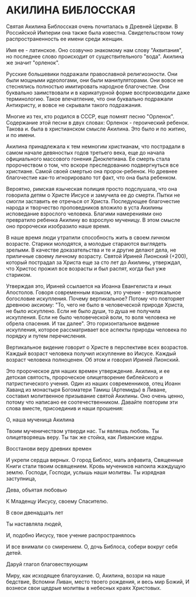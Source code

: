 # АКИЛИНА БИБЛОССКАЯ

Святая Акилина Библосская очень почиталась в Древней Церкви. В Российской Империи она также была известна. Свидетельством тому распространенность ее имени среди женщин.

Имя ее - латинское. Оно созвучно знакомому нам слову "Аквитания", но последнее слово происходит от существительного "вода". Акилина же значит "орленок".

Русские большевики подражали православной религиозности. Они были мощными идеологами, они были манипуляторами. Они вовсе не стеснялись полностью имитировать народное благочестие. Они буквально заимствовали и в карикатурной форме воспроизводили даже терминологию. Такое впечатление, что они буквально подражали Антихристу, и вовсе не скрывали такого подражания.

Многие из тех, кто родился в СССР, еще помнят песню "Орленок". Содержание этой песни в двух словах: Орленок - героический ребенок. Такова и. была в христианском смысле Акилина. Это было и по житию, и по имени.

Акилина принадлежала к тем немногим христианам, что пострадали в самом начале девяностых годов третьего века, еще до начала официального массового гонения Диоклетиана. Ее смерть стала пророчеством о том, что вскоре преследованию подвергнуться все христиане. Самой своей смертью она пророк-ребенок. Но древнее благочестие как-то игнорировало тот факт, что она была ребенком.

Вероятно, римская языческая полиция просто подслушала, что она говорила детям о Христе Иисусе и замучила ее до смерти. Пытки не смогли заставить ее отречься от Христа. Последующее благочестие народа и творчество проповедников вложило в уста Акилины исповедание взрослого человека. Благими намерениями оно превратило ребенка Акилину во взрослую мученицу. В этом смысле оно пророчески изобразило наше время.

В наше время люди утратили способность жить в своем личном возрасте. Старики молодятся, а молодые стараются выглядеть зрелыми. В качестве доказательства и те и другие делают дела, не приличные своему личному возрасту. Святой Ириней Лионский (+200), который пострадал за Христа еще за сто лет до Акилины, утверждал, что Христос прожил все возрасты и был распят, когда был уже стариком.

Утверждая это, Ириней ссылается на Иоанна Евангелиста и иных Апостолов. Говоря современным языком, это учение - вертикальное богословие искупления. Почему вертикальное? Потому что повторяет древнюю аксиому: "То, чего не было в человеческой природе Христа, не было искуплено. Если не было души, то душа не получила искупления. Если не было человеческой воли, то воля человека не обрела спасения. И так далее". Это горизонтальное видение искупления, которое рассматривает все аспекты природы человека по порядку и путем перечисления.

Вертикальное видение говорит о Христе в перспективе всех возрастов. Каждый возраст человека получил искупление во Иисусе. Каждый возраст человека полноценен. Об этом и говорил Ириней Лионский.

Это пророческое для наших времен утверждение. Акилина, и ее детская святость, пророческое олицетворение библейского и патристического учения. Один из наших современников, отец Иоанн Хаванд из монастыря Богоматери Тамиш (Артемиды) в Ливане, составил молитвенное призывание святой Акилины. Оно очень ценно, потому что написано ее соотечественником. Давайте повторим эти слова вместе, присоединив и наши прошения:

О, наша мученица Акилина

Твоим мученичеством утверди нас. Ты являешь любовь. Ты олицетворяешь веру. Ты так же стойка, как Ливанские кедры.

Восстанови веру древних времен

И укрепи сердца верных. О город Библос, мать алфавита, Священные Книги стали твоим освящением. Кровь мучеников напоила жаждущую землю. Господи, Господи, услышь наши молитвы. Ты изрядная заступница,

Дева, объятая любовью

К Младенцу Иисусу, своему Спасителю.

В свои двенадцать лет

Ты наставляла людей,

И, подобно Иисусу, твое учение распространялось

И все внимали со смирением. О, дочь Библоса, собери вокруг себя детей.

Даруй глагол благовествующим

Миру, как исходящее благоухание. О, Акилина, воззри на наше бедствие, Вспомни Ливан, место твоего рождения, и весь мир Божий, И вознеси свои щедрые молитвы в небесных краях Христовых.
